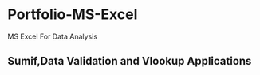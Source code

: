 # Portfolio-MS-Excel
MS Excel For Data Analysis

## Sumif,Data Validation and Vlookup Applications



